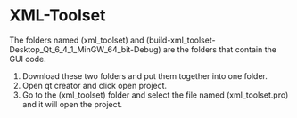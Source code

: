# XML-Toolset

The folders named (xml_toolset) and (build-xml_toolset-Desktop_Qt_6_4_1_MinGW_64_bit-Debug) are the folders that contain the GUI code.

1) Download these two folders and put them together into one folder.
2) Open qt creator and click open project.
3) Go to the (xml_toolset) folder and select the file named (xml_toolset.pro) and it will open the project.
